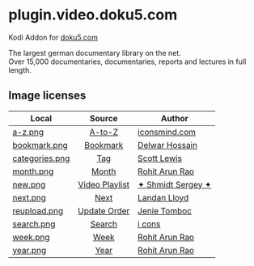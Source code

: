 # plugin.video.doku5.com

Kodi Addon for [doku5.com](http://doku5.com/)  

The largest german documentary library on the net.  
Over 15,000 documentaries, documentaries, reports and lectures in full length.

Image licenses
-------
| Local                                            | Source                                                                     | Author                                                        |
| ------------------------------------------------ |:--------------------------------------------------------------------------:| --------------------------------------------------------------|
| [a-z.png](resources/media/a-z.png)               | [A-to-Z](https://thenounproject.com/term/a-to-z/72773/)                    | [iconsmind.com](https://thenounproject.com/imicons/)          |
| [bookmark.png](resources/media/bookmark.png)     | [Bookmark](https://thenounproject.com/term/bookmark/597359/)               | [Delwar Hossain](https://thenounproject.com/delwar)           |
| [categories.png](resources/media/categories.png) | [Tag](https://thenounproject.com/term/tag/9057/)                           | [Scott Lewis](https://thenounproject.com/iconify)             |
| [month.png](resources/media/month.png)           | [Month](https://thenounproject.com/term/month/247254/)                     | [Rohit Arun Rao](https://thenounproject.com/rohitarunrao)     |
| [new.png](resources/media/new.png)               | [Video Playlist](https://thenounproject.com/term/video-collection/878743/) | [✦ Shmidt Sergey ✦](https://thenounproject.com/monstercritic) |
| [next.png](resources/media/next.png)             | [Next](https://thenounproject.com/term/next/1153683/)                      | [Landan Lloyd](https://thenounproject.com/landan)             |
| [reupload.png](resources/media/reupload.png)     | [Update Order](https://thenounproject.com/term/update-order/646530/)       | [Jenie Tomboc](https://thenounproject.com/jeniesis1)          |
| [search.png](resources/media/search.png)         | [Search](https://thenounproject.com/term/search/1084727/)                  | [i cons](https://thenounproject.com/iconsguru)                |
| [week.png](resources/media/week.png)             | [Week](https://thenounproject.com/term/week/247256/)                       | [Rohit Arun Rao](https://thenounproject.com/rohitarunrao)     |
| [year.png](resources/media/year.png)             | [Year](https://thenounproject.com/term/year/247259/)                       | [Rohit Arun Rao](https://thenounproject.com/rohitarunrao)     |
